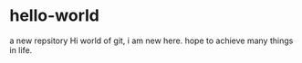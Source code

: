 # hello-world
a new repsitory
 Hi world of git, i am new here. hope to achieve many things in life.
